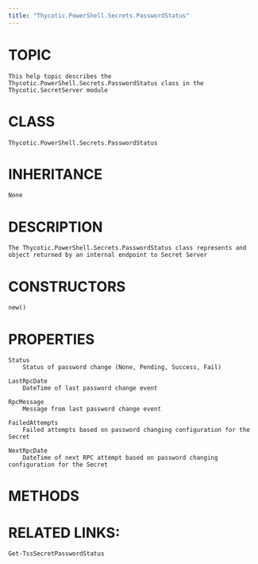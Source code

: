 ```yaml
---
title: "Thycotic.PowerShell.Secrets.PasswordStatus"
---
```


# TOPIC
    This help topic describes the Thycotic.PowerShell.Secrets.PasswordStatus class in the Thycotic.SecretServer module

# CLASS
    Thycotic.PowerShell.Secrets.PasswordStatus

# INHERITANCE
    None

# DESCRIPTION
    The Thycotic.PowerShell.Secrets.PasswordStatus class represents and object returned by an internal endpoint to Secret Server

# CONSTRUCTORS
    new()

# PROPERTIES
    Status
        Status of password change (None, Pending, Success, Fail)

    LastRpcDate
        DateTime of last password change event

    RpcMessage
        Message from last password change event

    FailedAttempts
        Failed attempts based on password changing configuration for the Secret

    NextRpcDate
        DateTime of next RPC attempt based on password changing configuration for the Secret

# METHODS

# RELATED LINKS:
    Get-TssSecretPasswordStatus
